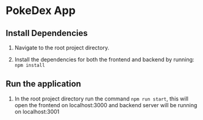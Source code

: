 # PokeDex App

## Install Dependencies

1. Navigate to the root project directory.

2. Install the dependencies for both the frontend and backend by running:
`npm install`

## Run the application
1. In the root project directory run the command `npm run start`, this will open the frontend on localhost:3000 and backend server will be running on localhost:3001



